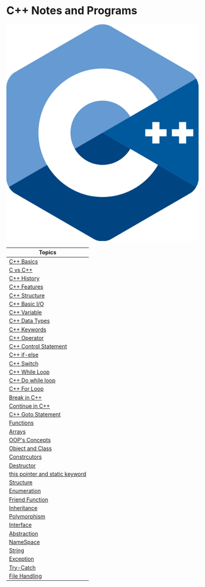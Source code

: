 # C++ Notes and Programs


![](./images/cpp.png)


|Topics|
|------|
|[C++ Basics](./src/C%2B%2B%20Basics/cpp.md)|
|[C vs C++](./src/C%2B%2B%20Basics/Differencebtwcandcpp.md)|
|[C++ History](./src/C%2B%2B%20Basics/History.md)|
|[C++ Features](./src/C%2B%2B%20Basics/Features.md)|
|[C++ Structure](./src/C%2B%2B%20Basics/CStructure.md)|
|[C++ Basic I/O](./src/C%2B%2B%20Basics/Cppio.md)|
|[C++ Variable](./src/C%2B%2B%20Basics/Variable.md)|
|[C++ Data Types](./src/C%2B%2B%20Basics/datatypes.md)|
|[C++ Keywords](./src/C%2B%2B%20Basics/Keywords.md)|
|[C++ Operator](./src/C%2B%2B%20Basics/Operator.md)|
|[C++ Control Statement](./src/ControlStatement)|
|[C++ if-else](./src/ControlStatement/if-else.md)|
|[C++ Switch](./src/ControlStatement/switch.md)|
|[C++ While Loop](./src/Iterative/while.md)|
|[C++ Do while loop](./src/Iterative/Do-While.md)|
|[C++ For Loop](./src/Iterative/forloop.md)|
|[Break in C++](./src/Iterative/Break.md)|
|[Continue in C++](./src/Iterative/Continue.md)|
|[C++ Goto Statement](./src/Iterative/Goto.md)|
|[Functions](./src/Functions/Functions.md)|
|[Arrays](./src/Array/Array.md)|
|[OOP's Concepts](./src/OOPs/OOPs.md)|
|[Object and Class](./src/OOPs/OOPs.md)|
|[Constrcutors](./src/OOPs/Constructor.md)|
|[Destructor](./src/OOPs/desctructor.md)|
|[this pointer and static keyword](./src/OOPs/this.md)|
|[Structure](./src/OOPs/struct.md)|
|[Enumeration](./src/OOPs/enum.md)|
|[Friend Function](./src/OOPs/firend.md)|
|[Inheritance](./src/Inheritance/Inheritance.md)|
|[Polymorphism](./src/Polymorphism/Polymorphism.md)|
|[Interface](./src/Abstraction/interface.md)|
|[Abstraction](./src/Abstraction/Abstraction.md)|
|[NameSpace](./src/Namespace/Namespace.md)|
|[String](./src/String/String.md)|
|[Exception](./src/Exception/Exception.md)|
|[Try-Catch](./src/Exception/trycatch.md)|
|[File Handling](./src/Files/Files.md)|
